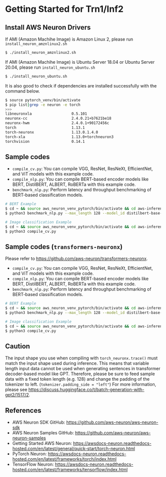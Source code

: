 # Getting Started for Trn1/Inf2

## Install AWS Neuron Drivers
If AMI (Amazon Machihe Image) is Amazon Linux 2, please run `install_neuron_amznlinux2.sh`
```bash
$ ./install_neuron_amznlinux2.sh
```
If AMI (Amazon Machihe Image) is Ubuntu Server 18.04 or Ubuntu Server 20.04, please run `install_neuron_ubuntu.sh`
```bash
$ ./install_neuron_ubuntu.sh
```
It is also good to check if dependencies are installed successfully with the command below.

```bash
$ source pytorch_venv/bin/activate
$ pip list|grep -e neuron -e torch
>>>
libneuronxla                  0.5.101
neuronx-cc                    2.4.0.21+b7621be18
neuronx-hwm                   2.4.0.1+90172456c
torch                         1.13.1
torch-neuronx                 1.13.0.1.4.0
torch-xla                     1.13.0+torchneuron3
torchvision                   0.14.1
```

## Sample codes
- `compile_cv.py`: You can compile VGG, ResNet, ResNeXt, EfficientNet, and ViT models with this example code.
- `compile_nlp.py`: You can compile BERT-based encoder models like BERT, DistilBERT, ALBERT, RoBERTa with this example code.
- `benchmark_nlp.py`: Perform latency and throughput benchmarking of BERT-based classification models.

```bash
# BERT Example
$ cd ~ && source aws_neuron_venv_pytorch/bin/activate && cd aws-inferentia/trn1_and_inf2
$ python3 benchmark_nlp.py --max_length 128 --model_id distilbert-base-uncased-finetuned-sst-2-english

# Image classification Example
$ cd ~ && source aws_neuron_venv_pytorch/bin/activate && cd aws-inferentia/trn1_and_inf2
$ python3 compile_cv.py
```

## Sample codes (`transformers-neuronx`)
Please refer to https://github.com/aws-neuron/transformers-neuronx.


- `compile_cv.py`: You can compile VGG, ResNet, ResNeXt, EfficientNet, and ViT models with this example code.
- `compile_nlp.py`: You can compile BERT-based encoder models like BERT, DistilBERT, ALBERT, RoBERTa with this example code.
- `benchmark_nlp.py`: Perform latency and throughput benchmarking of BERT-based classification models.

```bash
# BERT Example
$ cd ~ && source aws_neuron_venv_pytorch/bin/activate && cd aws-inferentia/trn1_and_inf2
$ python3 benchmark_nlp.py --max_length 128 --model_id distilbert-base-uncased-finetuned-sst-2-english

# Image classification Example
$ cd ~ && source aws_neuron_venv_pytorch/bin/activate && cd aws-inferentia/trn1_and_inf2
$ python3 compile_cv.py
```

## Caution
The input shape you use when compiling with `torch_neuronx.trace()` must match the input shape used during inference. This means that variable length input data cannot be used when generating sentences in transformer decoder-based model like GPT. Therefore, please be sure to feed sample data with a fixed token length (e.g. 128) and change the padding of the tokenizer to left. (`tokenizer.padding_side = "left"`) For more information, please see https://discuss.huggingface.co/t/batch-generation-with-gpt2/1517/2.

## References
- AWS Neuron SDK GitHub: https://github.com/aws-neuron/aws-neuron-sdk
- AWS Neuron Samples GitHub: https://github.com/aws-neuron/aws-neuron-samples
- Getting Started AWS Neuron: https://awsdocs-neuron.readthedocs-hosted.com/en/latest/general/quick-start/torch-neuron.html
- PyTorch Neuron: https://awsdocs-neuron.readthedocs-hosted.com/en/latest/frameworks/torch/index.html
- TensorFlow Neuron: https://awsdocs-neuron.readthedocs-hosted.com/en/latest/frameworks/tensorflow/index.html